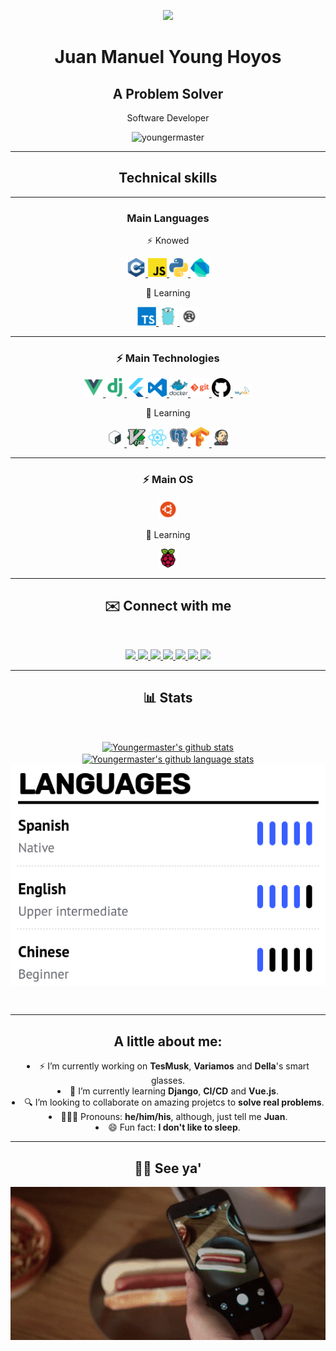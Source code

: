 <p align="center">
  <img width="250px" src="images/circle-cropped-profile.png" />
<h1 align="center">Juan Manuel Young Hoyos</h1>
<h2 align="center">A Problem Solver</h2>
<p align="center">Software Developer</p>

<p align="center"> <img
    src="https://komarev.com/ghpvc/?username=youngermaster&label=Profile Views&color=blue&style=plastic"
    alt="youngermaster" /> </p>
</p>

<hr />
<h2 align="center">Technical skills</h2>

<hr>
<h3 align="center">Main Languages</h3>
<p align="center">⚡ Knowed</p>
<p align="center">
  <a
    href="https://github.com/Youngermaster?tab=repositories&q=&type=&language=c%2B%2B">
    <img alt="Cpp" width="30px" alt="Cpp" src="images/cpp.png" />
  </a>
  <a
    href="https://github.com/Youngermaster?tab=repositories&q=&type=&language=javascript">
    <img alt="javascript" width="30px" alt="javascript" src="images/javascript.png" />
  </a>
  <a
    href="https://github.com/Youngermaster?tab=repositories&q=&type=&language=python">
    <img alt="python" width="30px" alt="python" src="images/python.png" />
  </a>
  <a
    href="https://github.com/Youngermaster?tab=repositories&q=&type=&language=dart">
    <img alt="Dart" width="30px" alt="Dart" src="images/dart.png" />
  </a>
  
</p>

<p align="center">🧠 Learning</p>
<p align="center">
  <a
    href="https://github.com/Youngermaster?tab=repositories&q=&type=&language=typescript">
    <img alt="typescript" width="30px" alt="typescript" src="images/typescript.png" />
  </a>
  <a
    href="https://github.com/Youngermaster/Learning-Programming-Languages/tree/master/Go">
    <img alt="go" width="30px" alt="go" src="images/go.png" />
  </a>
  <a
    href="https://github.com/Youngermaster?tab=repositories&q=&type=&language=rust">
    <img alt="rust" width="30px" alt="rust" src="images/rust.png" />
  </a>
</p>

<hr/>

<h3 align="center">⚡ Main Technologies</h3>
<p align="center">
  <a
    href="https://github.com/Youngermaster?tab=repositories&q=&type=&language=javascript">
    <img alt="vue" width="30px" alt="vue" src="images/vue.png" />
  </a>
  <a
    href="https://github.com/Youngermaster?tab=repositories&q=&type=&language=python">
    <img alt="django" width="30px" alt="django" src="images/django.png" />
  </a>
  <a
    href="https://github.com/Youngermaster?tab=repositories&q=&type=&language=dart">
    <img alt="flutter" width="30px" alt="flutter" src="images/flutter.png" />
  </a>
  <a
    href="https://gist.github.com/Youngermaster/d062cf824d5007105aa2ea32d6e988e2">
    <img alt="vscode" width="30px" alt="vscode" src="images/vscode.png" />
  </a>
  <a
    href="https://github.com/Youngermaster/Docker-Essentials-Coursera-Course">
    <img alt="docker" width="30px" alt="docker" src="images/docker.png" />
  </a>
  <a
    href="https://raw.githubusercontent.com/github/explore/80688e429a7d4ef2fca1e82350fe8e3517d3494d/topics/git/git.png">
    <img alt="git" width="30px" alt="git" src="images/git.png" />
  </a>
  <a
    href="https://raw.githubusercontent.com/github/explore/80688e429a7d4ef2fca1e82350fe8e3517d3494d/topics/github/github.png">
    <img alt="github" width="30px" alt="github" src="images/github.png" />
  </a>
  <a
    href="https://raw.githubusercontent.com/github/explore/80688e429a7d4ef2fca1e82350fe8e3517d3494d/topics/mysql/mysql.png">
    <img alt="mysql" width="30px" alt="mysql" src="images/mysql.png" />
  </a>
</p>

<p align="center">🧠 Learning</p>
<p align="center">
  <a
    href="https://github.com/Youngermaster?tab=repositories&q=&type=&language=shell">
    <img alt="bash" width="30px" alt="bash" src="images/bash.png" />
  </a>
  <a
    href="https://upload.wikimedia.org/wikipedia/commons/thumb/9/9f/Vimlogo.svg/1022px-Vimlogo.svg.png">
    <img alt="vim" width="30px" alt="vim" src="images/vim.png" />
  </a>
  <a
    href="https://github.com/Youngermaster?tab=repositories&q=&type=&language=javascript">
    <img alt="react" width="30px" alt="react" src="images/react.png" />
  </a>
  <a
    href="https://raw.githubusercontent.com/github/explore/80688e429a7d4ef2fca1e82350fe8e3517d3494d/topics/postgresql/postgresql.png">
    <img alt="postgresql" width="30px" alt="postgresql" src="images/postgresql.png" />
  </a>
  <a
    href="https://raw.githubusercontent.com/github/explore/80688e429a7d4ef2fca1e82350fe8e3517d3494d/topics/tensorflow/tensorflow.png">
    <img alt="tensorflow" width="30px" alt="tensorflow" src="images/tensorflow.png" />
  </a>
  <a
    href="https://raw.githubusercontent.com/github/explore/80688e429a7d4ef2fca1e82350fe8e3517d3494d/topics/jenkins/jenkins.png">
    <img alt="jenkins" width="30px" alt="jenkins" src="images/jenkins.png" />
  </a>
</p>

<hr>
<h3 align="center">⚡ Main OS</h3>
<p align="center">
  <a
    href="https://raw.githubusercontent.com/github/explore/80688e429a7d4ef2fca1e82350fe8e3517d3494d/topics/ubuntu/ubuntu.png">
    <img alt="ubuntu" width="30px" alt="ubuntu" src="images/ubuntu.png" />
  </a>
</p>

<p align="center">🧠 Learning</p>
<p align="center">
  <a
    href="/">
    <img alt="raspberry" width="30px" alt="raspberry" src="images/raspberry.png" />
  </a>
</p>

<hr>

<h2 align="center">✉️️ Connect with me</h2>
<br/>
<p align="center">
  <a href="https://www.linkedin.com/in/juan-manuel-young-hoyos-701653157/">
    <img
      src="https://img.shields.io/badge/-LinkedIn-blue?style=flat-square&logo=Linkedin&logoColor=white&linkhttps://www.linkedin.com/in/juan-manuel-young-hoyos-701653157/" />
  </a>
  <a href="https://www.instagram.com/jmyounghoyos/">
    <img
      src="https://img.shields.io/badge/-jmyounghoyos-magenta?style=flat-square&logo=Instagram&logoColor=white&linkhttps://www.Instagram.com/in/juan-manuel-young-hoyos-701653157/" />
  </a>
  <a href="https://twitter.com/jmyounghoyos">
    <img
      src="https://img.shields.io/badge/-jmyounghoyos-blue?style=flat-square&logo=Twitter&logoColor=white&linkhttps://www.Twitter.com/in/juan-manuel-young-hoyos-701653157/" />
  </a>
  <a href="https://discordhub.com/profile/412340197640896513">
    <img
      src="https://img.shields.io/badge/-Youngermaster7943-gray?style=flat-squarelabel=&logo=discord&logoColor=ffffff&color=7389D8&labelColor=6A7EC2linkhttps://discordhub.com/profile/412340197640896513" />
  </a>
  <a href="mailto:juanmanuel12.13jmyh81@gmail.com">
    <img
      src="https://img.shields.io/badge/-juanmanuel12.13jmyh81@gmail.com-c14438?style=flat-square&logo=Gmail&logoColor=white&link=mailto:juanmanuel12.13jmyh81@gmail.com" />
  </a>
  <a href="https://www.youtube.com/channel/UCyuYHymUH4Adj2YytTdtD4g/videos">
    <img
      src="https://img.shields.io/badge/-Youtube-c14438?style=flat-square&logo=Youtube&logoColor=white&link=mailto:juanmanuel12.13jmyh81@Youtube.com" />
  </a>
  <a href="https://gist.github.com/Youngermaster/d062cf824d5007105aa2ea32d6e988e2">
    <img
      src="https://img.shields.io/badge/-VSCodeSettings-blue?style=flat-square&logo=VisualStudioCode&logoColor=white&https://gist.github.com/Youngermaster/d062cf824d5007105aa2ea32d6e988e2" />
  </a>
</p>

<hr/>
<h2 align="center">📊 Stats</h2>
<br>
<p align="center">
  <a href="https://github.com/youngermaster">
    <img align="center"
      src="https://github-readme-stats.anuraghazra1.vercel.app/api?username=youngermaster&show_icons=true&line_height=27"
      alt="Youngermaster's github stats" />
  </a>
  <br>
  <a href="https://github.com/youngermaster">
    <img align="center" alt="Youngermaster's github language stats "
      src="https://github-readme-stats.vercel.app/api/top-langs/?username=youngermaster&langs_count=10" />
  </a>
  <img align="center" src="images/Languages.png" alt="Juan Manuel Young's Languages">
</p>

<br>
<hr>

<h2 align="center">A little about me:</h2>

<p align="center">
  <li align="center">⚡ I’m currently working on <strong>TesMusk</strong>, <strong>Variamos</strong> and <strong>Della</strong>'s smart glasses.</li>
  <li align="center">📙 I’m currently learning <strong>Django</strong>, <strong>CI/CD</strong> and <strong>Vue.js</strong>.</li>
  <li align="center">🔍 I’m looking to collaborate on amazing projetcs to <strong>solve real problems</strong>.</li>
  <li align="center">👱🏼‍♂️ Pronouns: <strong>he/him/his</strong>, although, just tell me <strong>Juan</strong>.</li>
  <li align="center">😄 Fun fact: <strong>I don't like to sleep</strong>.</li>
</p>
<hr>

<h2 align="center">👋🏻 See ya'</h2>

<p align="center">
  <a
    href="/">
    <img alt="raspberry" alt="raspberry" src="images/NotHotDog.gif" />
  </a>
</p>
